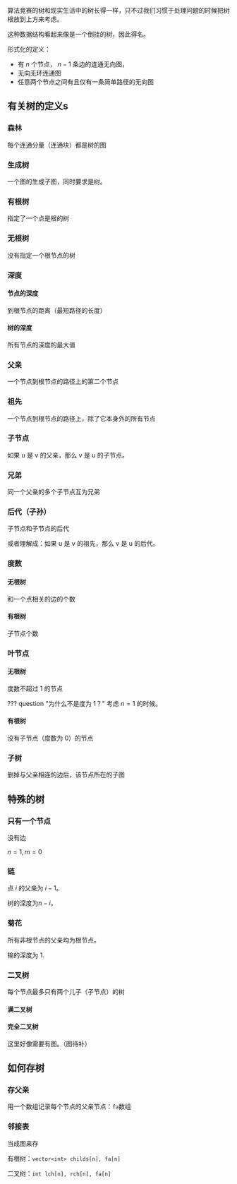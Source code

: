 算法竞赛的树和现实生活中的树长得一样，只不过我们习惯于处理问题的时候把树根放到上方来考虑。

这种数据结构看起来像是一个倒挂的树，因此得名。

形式化的定义：
- 有 $n$ 个节点， $n-1$ 条边的连通无向图，
- 无向无环连通图
- 任意两个节点之间有且仅有一条简单路径的无向图

## 有关树的定义s

### 森林

每个连通分量（连通块）都是树的图

### 生成树

一个图的生成子图，同时要求是树。

### 有根树

指定了一个点是根的树

### 无根树

没有指定一个根节点的树

### 深度

#### 节点的深度

到根节点的距离（最短路径的长度）

#### 树的深度

所有节点的深度的最大值


### 父亲

一个节点到根节点的路径上的第二个节点

### 祖先

一个节点到根节点的路径上，除了它本身外的所有节点

### 子节点

如果 u 是 v 的父亲，那么 v 是 u 的子节点。

### 兄弟

同一个父亲的多个子节点互为兄弟

### 后代（子孙）

子节点和子节点的后代

或者理解成：如果 u 是 v 的祖先，那么 v 是 u 的后代。

### 度数

#### 无根树

和一个点相关的边的个数

#### 有根树

子节点个数

### 叶节点

#### 无根树

度数不超过 1 的节点

??? question "为什么不是度为 1？"
    考虑 $n = 1$ 的时候。

#### 有根树

没有子节点（度数为 0）的节点

### 子树

删掉与父亲相连的边后，该节点所在的子图

## 特殊的树

### 只有一个节点

没有边

$n = 1, m = 0$

### 链

点 $i$ 的父亲为 $i - 1$。

树的深度为$n - i$。

### 菊花

所有非根节点的父亲均为根节点。

输的深度为 1.

### 二叉树

每个节点最多只有两个儿子（子节点）的树

#### 满二叉树

#### 完全二叉树

这里好像需要有图。（图待补）

## 如何存树

### 存父亲

用一个数组记录每个节点的父亲节点：`fa`数组

### 邻接表

当成图来存

有根树：`vector<int> childs[n], fa[n]`

二叉树：`int lch[n], rch[n], fa[n]`
